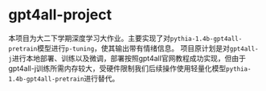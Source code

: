 # gpt4all-project
本项目为大二下学期深度学习大作业。主要实现了对`pythia-1.4b-gpt4all-pretrain`模型进行`p-tuning`，使其输出带有情绪信息。
项目原计划是对`gpt4all-j`进行本地部署、训练以及微调，部署按照gpt4all官网教程成功实现，但由于gpt4all-j训练所需内存较大，受硬件限制我们后续操作使用轻量化模型`pythia-1.4b-gpt4all-pretrain`进行替代。

